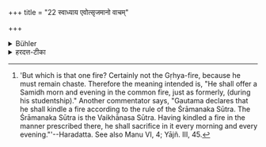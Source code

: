+++
title = "22 स्वाध्याय एवोत्सृजमानो वाचम्"

+++

<details><summary>Bühler</summary>

uttering speech on the occasion of the daily recitation of the Veda only. [^10]


[^10]:  'But which is that one fire? Certainly not the Gṛhya-fire, because he must remain chaste. Therefore the meaning intended is, "He shall offer a Samidh morn and evening in the common fire, just as formerly, (during his studentship)." Another commentator says, "Gautama declares that he shall kindle a fire according to the rule of the Śrāmanaka Sūtra. The Śrāmanaka Sūtra is the Vaikhānasa Sūtra. Having kindled a fire in the manner prescribed there, he shall sacrifice in it every morning and every evening."'--Haradatta. See also Manu VI, 4; Yājñ. III, 45.
</details>

<details><summary>हरदत्त-टीका</summary>

## सूत्रम्
स्वाध्याय एवोत्सृजमानो वाचम् २१
### टिप्पनी
+++(पूर्वसूत्रे द्रष्टव्यम्।)+++
</details>
